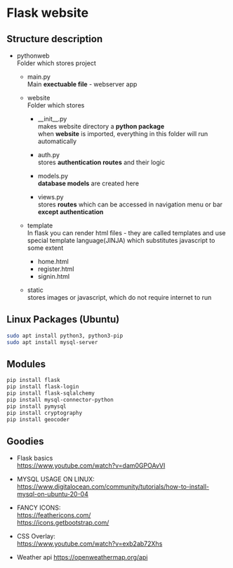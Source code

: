 
# Flask website
## Structure description

- pythonweb<br>
  Folder which stores project

  - main.py<br>
    Main __exectuable file__ - webserver app

  - website<br>
    Folder which stores
    - \_\_init\_\_.py <br>
      makes website directory a __python package__<br>
      when __website__ is imported, everything in this folder will run automatically

    - auth.py<br>
      stores __authentication routes__ and their logic

    - models.py<br>
      __database models__ are created here

    - views.py<br>
      stores __routes__ which can be accessed in navigation menu or bar __except authentication__
  - template<br>
    In flask you can render html files - they are called templates and use special template language(JINJA) which substitutes javascript to some extent
    - home.html
    - register.html
    - signin.html


  - static<br>
    stores images or javascript, which do not require internet to run

## Linux Packages (Ubuntu)

```sh
sudo apt install python3, python3-pip
sudo apt install mysql-server
```

## Modules

```sh
pip install flask
pip install flask-login
pip install flask-sqlalchemy
pip install mysql-connector-python
pip install pymysql
pip install cryptography
pip install geocoder
```

## Goodies
- Flask basics<br>
https://www.youtube.com/watch?v=dam0GPOAvVI

- MYSQL USAGE ON LINUX:<br>
https://www.digitalocean.com/community/tutorials/how-to-install-mysql-on-ubuntu-20-04

- FANCY ICONS:<br>
  https://feathericons.com/<br>
  https://icons.getbootstrap.com/

- CSS Overlay:<br>
  https://www.youtube.com/watch?v=exb2ab72Xhs

- Weather api
  https://openweathermap.org/api

